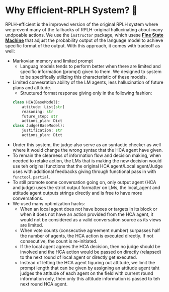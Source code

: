 # Why Efficient-RPLH System? 🤔
RPLH-efficient is the improved version of the original RPLH system where we prevent many of the fallbacks of RPLH-original hallucinating about many undpoable actions. We use the `instructor` package, which usese [**Fine State Machine**](https://dottxt-ai.github.io/outlines/latest/reference/generation/structured_generation_explanation/) that adjust the probability output of the language model to achieve specific format of the output. With this approach, it comes with tradeoff as well:
- Markovian memory and limited prompt
    - Languag models tends to perform better when there are limited and specific information (prompt) given to them. We designed to system to be specifically utilizing this characteristic of these models.
- Limited convesration ability of the LM agents, less hallucination of future plans and attitude.
    - Structured format response giving only in the following fashion:
    ```python
    class HCA(BaseModel):
        attitude: List[str]
        reasoning: str
        future_step: str
        actions_plan: Dict
    class Judge(BaseModel):
        justification: str
        actions_plan: Dict
    ```
- Under this system, the judge also serve as an syntactic checker as well where it would change the wrong syntax that the HCA agent have given.
- To remain the clearness of information flow and decision making, when needed to retake action, the LMs that is making the new decision would use teh original functions that the original HCA agent/Local agent/Judge uses with additional feedbacks giving through functional pass in with `functool.partial`.
- To still promote some conversation going on, only output agent (HCA and judge) uses the strict output formatter on LMs, the local_agent and attitude agent outputs strings directly and is free to have more conversations.
- We used many optimization hacks:
    - When an local agent does not have boxes or targets in its block or when it does not have an action provided from the HCA agent, it would not be considered as a valid conversation source as its views are limited.
    - When vote counts (consecutive agreement number) surpasses half the number of agents, the HCA action is executed directly. If not consecutive, the count is re-initiated.
    - If the local agent agrees the HCA decision, then no judge should be involved and the HCA action would be passed on directly (relapsed) to the next round of local agent or directly get executed.
    - Instead of letting the HCA agent figuring out attitude, we limit the prompt length that can be given by assigning an attitude agent taht judges the attitude of each agent on the field with current round information only, then only this attitude information is passed to teh next round HCA agent.

